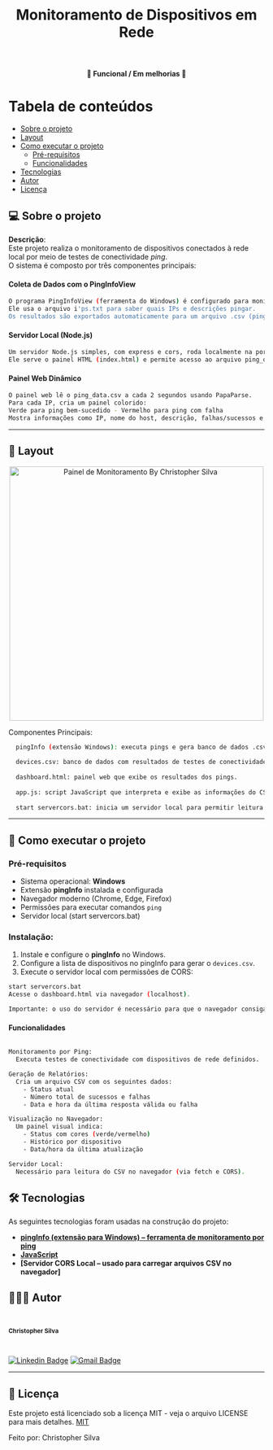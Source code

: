 <h1 align="center">Monitoramento de Dispositivos em Rede</h1>			
<br>
<h4 align="center"> 🚀 Funcional / Em melhorias 🚀 </h4>

Tabela de conteúdos
=================
<!--ts-->
   * [Sobre o projeto](#-sobre-o-projeto)
   * [Layout](#-layout)
   * [Como executar o projeto](#-como-executar-o-projeto)
     * [Pré-requisitos](#pré-requisitos)
     * [Funcionalidades](#funcionalidades)
   * [Tecnologias](#-tecnologias)
   * [Autor](#-autor)
   * [Licença](#-licença)
<!--te-->

## 💻 Sobre o projeto

**Descrição**:  
Este projeto realiza o monitoramento de dispositivos conectados à rede local por meio de testes de conectividade *ping*.  
O sistema é composto por três componentes principais:

#### Coleta de Dados com o PingInfoView
```bash
O programa PingInfoView (ferramenta do Windows) é configurado para monitorar dispositivos através de ping contínuo.
Ele usa o arquivo i'ps.txt para saber quais IPs e descrições pingar.
Os resultados são exportados automaticamente para um arquivo .csv (ping_data.csv), contendo status, IP, nome do host, contagem de falhas/sucessos, entre outros.
```
#### Servidor Local (Node.js)
```bash
Um servidor Node.js simples, com express e cors, roda localmente na porta 8000.
Ele serve o painel HTML (index.html) e permite acesso ao arquivo ping_data.csv.
```
#### Painel Web Dinâmico
```bash
O painel web lê o ping_data.csv a cada 2 segundos usando PapaParse.
Para cada IP, cria um painel colorido:
Verde para ping bem-sucedido - Vermelho para ping com falha
Mostra informações como IP, nome do host, descrição, falhas/sucessos e últimas datas.
```
---

## 🎨 Layout

<p align="center" style="display: flex; align-items: flex-start; justify-content: center;">
<img alt="Painel de Monitoramento By Christopher Silva" title="#monitoramento-ping" src="https://i.pinimg.com/1200x/0c/1c/89/0c1c89ccdd86bcf83890e939f285c297.jpg" style="width:500px";/>
</p>

Componentes Principais:
```bash
  pingInfo (extensão Windows): executa pings e gera banco de dados .csv.
  
  devices.csv: banco de dados com resultados de testes de conectividade.
  
  dashboard.html: painel web que exibe os resultados dos pings.
  
  app.js: script JavaScript que interpreta e exibe as informações do CSV.
  
  start servercors.bat: inicia um servidor local para permitir leitura de arquivos locais via navegador.
```

---

## 🚀 Como executar o projeto

### Pré-requisitos

- Sistema operacional: **Windows**
- Extensão **pingInfo** instalada e configurada
- Navegador moderno (Chrome, Edge, Firefox)
- Permissões para executar comandos `ping`
- Servidor local (start servercors.bat)

### Instalação:

1. Instale e configure o **pingInfo** no Windows.
2. Configure a lista de dispositivos no pingInfo para gerar o `devices.csv`.
3. Execute o servidor local com permissões de CORS:
 ```bash
 start servercors.bat
 Acesse o dashboard.html via navegador (localhost).

Importante: o uso do servidor é necessário para que o navegador consiga acessar o .csv via fetch().
```
#### Funcionalidades
```bash

Monitoramento por Ping:
  Executa testes de conectividade com dispositivos de rede definidos.

Geração de Relatórios:
  Cria um arquivo CSV com os seguintes dados:
    - Status atual
    - Número total de sucessos e falhas
    - Data e hora da última resposta válida ou falha

Visualização no Navegador:
  Um painel visual indica:
    - Status com cores (verde/vermelho)
    - Histórico por dispositivo
    - Data/hora da última atualização

Servidor Local:
  Necessário para leitura do CSV no navegador (via fetch e CORS).

```
## 🛠 Tecnologias
As seguintes tecnologias foram usadas na construção do projeto:

- **[pingInfo (extensão para Windows) – ferramenta de monitoramento por ping](https://pinginfoview.com/)**
- **[JavaScript](https://www.javascript.com/)** 
- **[Servidor CORS Local – usado para carregar arquivos CSV no navegador]**

## 🦸🏻‍♂️ Autor

 <br>
  <sub><b><p>Christopher Silva</p></b></sub></a>
 <br />

[![Linkedin Badge](https://img.shields.io/badge/-Christopher%20Silva-blue?style=flat-square&logo=Linkedin&logoColor=white&link=https://www.linkedin.com/in/chris-f-silva//)](https://www.linkedin.com/in/chris-f-silva/) 
[![Gmail Badge](https://img.shields.io/badge/-chrisspfc.silva@gmail.com-c14438?style=flat-square&logo=Gmail&logoColor=white&link=mailto:daniel.rodrigues.soarees@gmail.com)](mailto:chrisspfc.silva@gmail.com)

---

## 📝 Licença

Este projeto está licenciado sob a licença MIT - veja o arquivo LICENSE para mais detalhes. [MIT](./LICENSE)

Feito por: Christopher Silva
